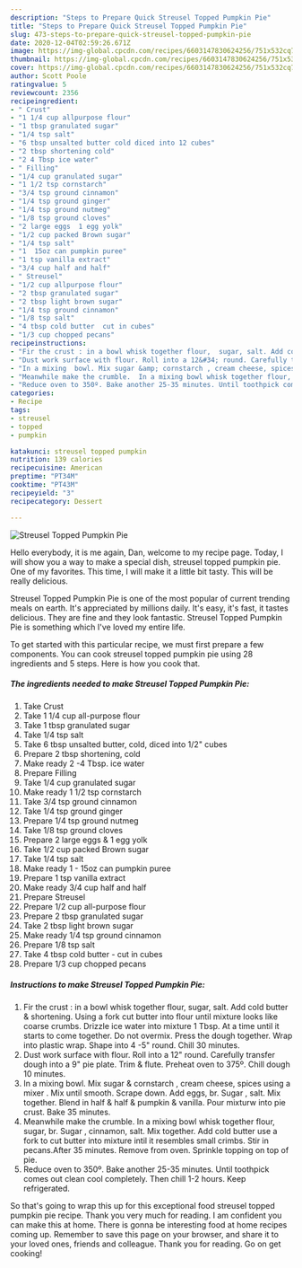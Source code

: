```yaml
---
description: "Steps to Prepare Quick Streusel Topped Pumpkin Pie"
title: "Steps to Prepare Quick Streusel Topped Pumpkin Pie"
slug: 473-steps-to-prepare-quick-streusel-topped-pumpkin-pie
date: 2020-12-04T02:59:26.671Z
image: https://img-global.cpcdn.com/recipes/6603147830624256/751x532cq70/streusel-topped-pumpkin-pie-recipe-main-photo.jpg
thumbnail: https://img-global.cpcdn.com/recipes/6603147830624256/751x532cq70/streusel-topped-pumpkin-pie-recipe-main-photo.jpg
cover: https://img-global.cpcdn.com/recipes/6603147830624256/751x532cq70/streusel-topped-pumpkin-pie-recipe-main-photo.jpg
author: Scott Poole
ratingvalue: 5
reviewcount: 2356
recipeingredient:
- " Crust"
- "1 1/4 cup allpurpose flour"
- "1 tbsp granulated sugar"
- "1/4 tsp salt"
- "6 tbsp unsalted butter cold diced into 12 cubes"
- "2 tbsp shortening cold"
- "2 4 Tbsp ice water"
- " Filling"
- "1/4 cup granulated sugar"
- "1 1/2 tsp cornstarch"
- "3/4 tsp ground cinnamon"
- "1/4 tsp ground ginger"
- "1/4 tsp ground nutmeg"
- "1/8 tsp ground cloves"
- "2 large eggs  1 egg yolk"
- "1/2 cup packed Brown sugar"
- "1/4 tsp salt"
- "1  15oz can pumpkin puree"
- "1 tsp vanilla extract"
- "3/4 cup half and half"
- " Streusel"
- "1/2 cup allpurpose flour"
- "2 tbsp granulated sugar"
- "2 tbsp light brown sugar"
- "1/4 tsp ground cinnamon"
- "1/8 tsp salt"
- "4 tbsp cold butter  cut in cubes"
- "1/3 cup chopped pecans"
recipeinstructions:
- "Fir the crust : in a bowl whisk together flour,  sugar, salt. Add cold butter &amp; shortening. Using a fork cut butter into flour until mixture looks like coarse crumbs.  Drizzle ice water into mixture 1 Tbsp. At a time until it starts to come together.  Do not overmix. Press the dough together. Wrap into plastic wrap. Shape into 4 -5&#34; round. Chill 30 minutes."
- "Dust work surface with flour. Roll into a 12&#34; round. Carefully transfer dough into a 9&#34; pie plate. Trim &amp; flute. Preheat oven to 375º. Chill dough 10 minutes."
- "In a mixing  bowl. Mix sugar &amp; cornstarch , cream cheese, spices using a mixer . Mix until smooth. Scrape down. Add eggs, br. Sugar , salt. Mix together.  Blend in half &amp; half &amp; pumpkin &amp; vanilla.  Pour mixturw into pie crust. Bake 35 minutes."
- "Meanwhile make the crumble.  In a mixing bowl whisk together flour,  sugar, br. Sugar , cinnamon,  salt. Mix together.  Add cold butter use a fork to cut butter into  mixture intil it resembles small crimbs. Stir in pecans.After 35 minutes. Remove from oven. Sprinkle topping on top of pie."
- "Reduce oven to 350º. Bake another 25-35 minutes. Until toothpick comes out clean cool completely.  Then chill 1-2 hours. Keep refrigerated."
categories:
- Recipe
tags:
- streusel
- topped
- pumpkin

katakunci: streusel topped pumpkin 
nutrition: 139 calories
recipecuisine: American
preptime: "PT34M"
cooktime: "PT43M"
recipeyield: "3"
recipecategory: Dessert

---
```



![Streusel Topped Pumpkin Pie](https://img-global.cpcdn.com/recipes/6603147830624256/751x532cq70/streusel-topped-pumpkin-pie-recipe-main-photo.jpg)

Hello everybody, it is me again, Dan, welcome to my recipe page. Today, I will show you a way to make a special dish, streusel topped pumpkin pie. One of my favorites. This time, I will make it a little bit tasty. This will be really delicious.



Streusel Topped Pumpkin Pie is one of the most popular of current trending meals on earth. It's appreciated by millions daily. It's easy, it's fast, it tastes delicious. They are fine and they look fantastic. Streusel Topped Pumpkin Pie is something which I've loved my entire life.


To get started with this particular recipe, we must first prepare a few components. You can cook streusel topped pumpkin pie using 28 ingredients and 5 steps. Here is how you cook that.

<!--inarticleads1-->

##### The ingredients needed to make Streusel Topped Pumpkin Pie:

1. Take  Crust
1. Take 1 1/4 cup all-purpose flour
1. Take 1 tbsp granulated sugar
1. Take 1/4 tsp salt
1. Take 6 tbsp unsalted butter, cold, diced into 1/2&#34; cubes
1. Prepare 2 tbsp shortening, cold
1. Make ready 2 -4 Tbsp. ice water
1. Prepare  Filling
1. Take 1/4 cup granulated sugar
1. Make ready 1 1/2 tsp cornstarch
1. Take 3/4 tsp ground cinnamon
1. Take 1/4 tsp ground ginger
1. Prepare 1/4 tsp ground nutmeg
1. Take 1/8 tsp ground cloves
1. Prepare 2 large eggs &amp; 1 egg yolk
1. Take 1/2 cup packed Brown sugar
1. Take 1/4 tsp salt
1. Make ready 1 - 15oz can pumpkin puree
1. Prepare 1 tsp vanilla extract
1. Make ready 3/4 cup half and half
1. Prepare  Streusel
1. Prepare 1/2 cup all-purpose flour
1. Prepare 2 tbsp granulated sugar
1. Take 2 tbsp light brown sugar
1. Make ready 1/4 tsp ground cinnamon
1. Prepare 1/8 tsp salt
1. Take 4 tbsp cold butter - cut in cubes
1. Prepare 1/3 cup chopped pecans




<!--inarticleads2-->

##### Instructions to make Streusel Topped Pumpkin Pie:

1. Fir the crust : in a bowl whisk together flour,  sugar, salt. Add cold butter &amp; shortening. Using a fork cut butter into flour until mixture looks like coarse crumbs.  Drizzle ice water into mixture 1 Tbsp. At a time until it starts to come together.  Do not overmix. Press the dough together. Wrap into plastic wrap. Shape into 4 -5&#34; round. Chill 30 minutes.
1. Dust work surface with flour. Roll into a 12&#34; round. Carefully transfer dough into a 9&#34; pie plate. Trim &amp; flute. Preheat oven to 375º. Chill dough 10 minutes.
1. In a mixing  bowl. Mix sugar &amp; cornstarch , cream cheese, spices using a mixer . Mix until smooth. Scrape down. Add eggs, br. Sugar , salt. Mix together.  Blend in half &amp; half &amp; pumpkin &amp; vanilla.  Pour mixturw into pie crust. Bake 35 minutes.
1. Meanwhile make the crumble.  In a mixing bowl whisk together flour,  sugar, br. Sugar , cinnamon,  salt. Mix together.  Add cold butter use a fork to cut butter into  mixture intil it resembles small crimbs. Stir in pecans.After 35 minutes. Remove from oven. Sprinkle topping on top of pie.
1. Reduce oven to 350º. Bake another 25-35 minutes. Until toothpick comes out clean cool completely.  Then chill 1-2 hours. Keep refrigerated.




So that's going to wrap this up for this exceptional food streusel topped pumpkin pie recipe. Thank you very much for reading. I am confident you can make this at home. There is gonna be interesting food at home recipes coming up. Remember to save this page on your browser, and share it to your loved ones, friends and colleague. Thank you for reading. Go on get cooking!
